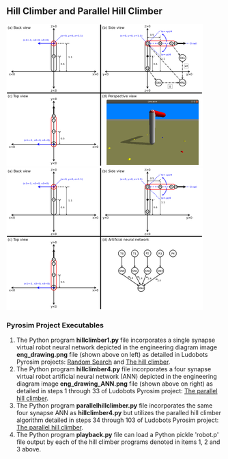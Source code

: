 ## Hill Climber and Parallel Hill Climber

<img src="./eng_drawing.png" width="460" height="332" alt="Engineering Diagram"/>
<img src="./eng_drawing_ANN.png" width="460" height="332" alt="Engineering Diagram"/>

### Pyrosim Project Executables

1. The Python program **hillclimber1.py** file incorporates a single synapse virtual robot neural network depicted in the engineering diagram image **eng_drawing.png** file (shown above on left) as detailed in Ludobots Pyrosim projects: [Random Search](https://www.reddit.com/r/ludobots/wiki/pyrosim/randomsearch) and [The hill climber](https://www.reddit.com/r/ludobots/wiki/pyrosim/hillclimber).
2. The Python program **hillclimber4.py** file incorporates a four synapse virtual robot artificial neural network (ANN) depicted in the engineering diagram image **eng_drawing_ANN.png** file (shown above on right) as detailed in steps 1 through 33 of Ludobots Pyrosim project: [The parallel hill climber](https://www.reddit.com/r/ludobots/wiki/pyrosim/parallelhillclimber).
3. The Python program **parallelhillclimber.py** file incorporates the same four synapse ANN as **hillclimber4.py** but utilizes the paralled hill climber algorithm detailed in steps 34 through 103 of Ludobots Pyrosim project: [The parallel hill climber](https://www.reddit.com/r/ludobots/wiki/pyrosim/parallelhillclimber).
4. The Python program **playback.py** file can load a Python pickle 'robot.p' file output by each of the hill climber programs denoted in items 1, 2 and 3 above.

